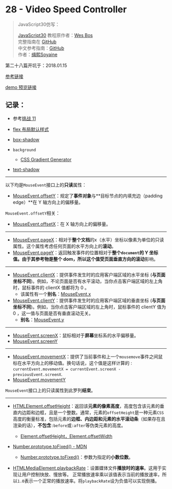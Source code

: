 # 28 - Video Speed Controller

> JavaScript30仿写：
>
> [JavaScript30](https://javascript30.com) 教程原作者：[Wes Bos](https://github.com/wesbos)    
> 完整指南在 [GitHub](https://github.com/soyaine/JavaScript30)  
> 中文参考指南：[GitHub](https://github.com/soyaine/JavaScript30)  
> 作者：[缉熙Soyaine](https://github.com/soyaine)

第二十八篇开坑于：2018.01.15

[参考链接](https://github.com/soyaine/JavaScript30/tree/master/28%20-%20Video%20Speed%20Controller)

[demo 预览链接](https://hehe1111.github.io/js_demo/js30/28%20-%20Video%20Speed%20Controller/)

## 记录：

- 参考[挑战 11](https://github.com/hehe1111/js_demo/tree/master/js30/11%20-%20Custom%20Video%20Player)

- [flex 布局默认样式](https://github.com/hehe1111/js_demo/tree/master/js30/05%20-%20Flex%20Panel%20Gallery#flex-%E5%B8%83%E5%B1%80)

- [box-shadow](https://developer.mozilla.org/zh-CN/docs/Web/CSS/box-shadow#Syntax)

- `background`
    - [CSS Gradient Generator](http://www.colorzilla.com/gradient-editor/)

- [text-shadow](https://developer.mozilla.org/zh-CN/docs/Web/CSS/text-shadow#Syntax)

---

以下均是`MouseEvent`接口上的**只读**属性：
- [MouseEvent.offsetY](https://developer.mozilla.org/zh-CN/docs/Web/API/MouseEvent/offsetY)：规定了**事件对象**与**目标节点的内填充边（padding edge）**在 Y 轴方向上的偏移量。

`MouseEvent.offsetY`相关：
- [MouseEvent.offsetX](https://developer.mozilla.org/zh-CN/docs/Web/API/MouseEvent/offsetX)：在 X 轴方向上的偏移量。

---

- [MouseEvent.pageX](https://developer.mozilla.org/zh-CN/docs/Web/API/MouseEvent/pageX)：相对于**整个文档**的x（水平）坐标以像素为单位的只读属性。这个属性考虑任何页面的水平方向上的**滚动**。
- [MouseEvent.pageY](https://developer.mozilla.org/zh-CN/docs/Web/API/MouseEvent/pageY)：返回触发事件的位置相对于**整个`document`**的 Y 坐标值。由于其参考物是整个 dom，所以这个值受页面垂直方向的**滚动**影响。

---

- [MouseEvent.clientX](https://developer.mozilla.org/zh-CN/docs/Web/API/MouseEvent/clientX)：提供事件发生时的应用客户端区域的水平坐标 (**与页面坐标不同**)。例如，不论页面是否有水平滚动，当你点击客户端区域的左上角时，鼠标事件的 clientX 值都将为 0 。
    - 该属性有一个**别名**：[MouseEvent.x](https://developer.mozilla.org/zh-CN/docs/Web/API/MouseEvent/x)
- [MouseEvent.clientY](https://developer.mozilla.org/zh-CN/docs/Web/API/MouseEvent/clientY)：提供事件发生时的应用客户端区域的垂直坐标 (**与页面坐标不同**)。例如，当你点击客户端区域的左上角时，鼠标事件的 clientY 值为 0 ，这一值与页面是否有垂直滚动无关。
    - **别名**：[MouseEvent.y](https://developer.mozilla.org/zh-CN/docs/Web/API/MouseEvent/y)

---

- [MouseEvent.screenX](https://developer.mozilla.org/zh-CN/docs/Web/API/MouseEvent/screenX)：鼠标相对于**屏幕**坐标系的水平偏移量。
- [MouseEvent.screenY](https://developer.mozilla.org/zh-CN/docs/Web/API/MouseEvent/screenY)

---

- [MouseEvent.movementX](https://developer.mozilla.org/zh-CN/docs/Web/API/MouseEvent/movementX)：提供了当前事件和上一个`mousemove`事件之间鼠标在水平方向上的移动值。换句话说，这个值是这样计算的 : `currentEvent.movementX = currentEvent.screenX - previousEvent.screenX`.
- [MouseEvent.movementY](https://developer.mozilla.org/zh-CN/docs/Web/API/MouseEvent/movementY)

`MouseEvent`接口上的只读属性到此罗列**结束**。


---

- [HTMLElement.offsetHeight](https://developer.mozilla.org/zh-CN/docs/Web/API/HTMLElement/offsetHeight)：返回该**元素的像素高度**，高度包含该元素的垂直内边距和边框，且是一个整数。通常，元素的`offsetHeight`是一种元素`CSS`高度的衡量标准，包括元素的**边框、内边距和元素的水平滚动条**（如果存在且渲染的话），**不包含**`:before`或`:after`等伪类元素的高度。
    - [Element.offsetHeight，Element.offsetWidth](http://javascript.ruanyifeng.com/dom/element.html#toc11)

- [Number.prototype.toFixed() - MDN](https://developer.mozilla.org/zh-CN/docs/Web/JavaScript/Reference/Global_Objects/Number/toFixed)
    - [Number.prototype.toFixed()](http://javascript.ruanyifeng.com/stdlib/number.html#toc4)：参数为指定的**小数位数**。

- [HTMLMediaElement.playbackRate](https://developer.mozilla.org/zh-CN/docs/Web/API/HTMLMediaElement/playbackRate)：设置媒体文件**播放时的速率**。这用于实现让用户控制快放、慢放等。 正常播放速率乘以该值表示当前的播放速率，所以`1.0`表示一个正常的播放速率。将`playbackRate`设为负值可以实现倒播。
